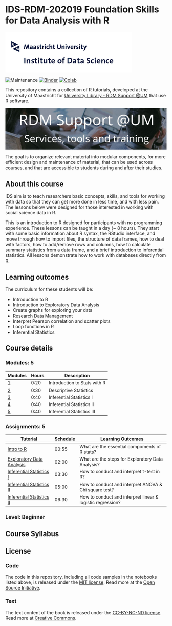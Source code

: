 # IDS-RDM-202019 Foundation Skills for Data Analysis with R

<img align="center" src="./pics/logoIDS.png">


![Maintenance](https://img.shields.io/badge/Maintained%3F-yes-green.svg)
[![Binder](https://mybinder.org/badge.svg)](..)
[![Colab](https://colab.research.google.com/assets/colab-badge.svg)](..)



This repository contains a collection of R tutorials, developed at the University of Maastricht for [University Library - RDM Support @UM](https://library.maastrichtuniversity.nl/research-support/rdm/services-tools-training/) that use R software.

<img align="center" src="./pics/logo campus.jpg">

The goal is to organize relevant material into modular components, for more efficient design and maintenance of material, that can be used across courses, and that are accessible to students during and after their studies.


## About this course

IDS aim is to teach researchers basic concepts, skills, and tools for working with data so that they can get more done in less time, and with less pain. The lessons below were designed for those interested in working with social science data in R.

This is an introduction to R designed for participants with no programming experience. These lessons can be taught in a day (~ 8 hours). They start with some basic information about R syntax, the RStudio interface, and move through how to import  files, the structure of data frames, how to deal with factors, how to add/remove rows and columns, how to calculate summary statistics from a data frame, and a brief introduction to inferential statistics. All lessons demonstrate how to work with databases directly from R.

## Learning outcomes

The curriculum for these students will be:

- Introduction to R
- Introduction to Exploratory Data Analysis
- Create graphs for exploring your data
- Research Data Management
- Interpret Pearson correlation and scatter plots
- Loop functions in R
- Inferential Statistics


## Course details

### Modules: 5

| Modules | Hours | Description |
|----|---|---|
|[1](inputs/lectures/lecture1.pdf) | 0:20 | Introduction to Stats with R |
|[2](inputs/lectures/lecture2.pdf) | 0:30 | Descriptive Statistics |
|[3](inputs/lectures/lecture3.pdf) | 0:40 | Inferential Statistics I |
|[4](inputs/lectures/lecture4.pdf) | 0:40 | Inferential Statistics II |
|[5](inputs/lectures/lecture5.pdf) | 0:40 | Inferential Statistics III |

### Assignments: 5

| Tutorial | Schedule | Learning Outcomes |
|----|---|---|
| [Intro to R](inputs/tutorials/Workshop1.docx) | 00:55| What are the essential compoments of R stats? |
| [Exploratory Data Analysis](inputs/tutorials/Workshop2.docx) | 02:00 | What are the steps for Exploratory Data Analysis? | 
| [Inferential Statistics I](inputs/tutorials/Workshop3.docx) | 03:30 | How to conduct and interpret t-test in R? |
| [Inferential Statistics II](inputs/tutorials/Workshop4.docx) | 05:00 | How to conduct and interpret ANOVA & Chi square test?  |
| [Inferential Statistics II](inputs/tutorials/Workshop5.docx) | 06:30| How to conduct and interpret linear & logistic regression?  |


### Level: Beginner

## Course Syllabus




## License

### Code
The code in this repository, including all code samples in the notebooks listed above, is released under the [MIT license](LICENSE-CODE). Read more at the [Open Source Initiative](https://opensource.org/licenses/MIT).

### Text
The text content of the book is released under the [CC-BY-NC-ND license](LICENSE-TEXT). Read more at [Creative Commons](https://creativecommons.org/licenses/by-nc-nd/3.0/us/legalcode).
